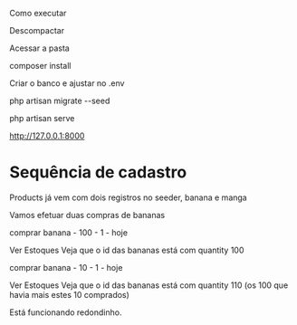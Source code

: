 Como executar

Descompactar

Acessar a pasta

composer install

Criar o banco e ajustar no .env

php artisan migrate --seed

php artisan serve

http://127.0.0.1:8000


# Sequência de cadastro

Products já vem com dois  registros no seeder, banana e manga

Vamos efetuar duas compras de bananas

comprar
	banana - 100 - 1 - hoje

Ver Estoques
	Veja que o id das bananas está com quantity 100
	
comprar	
	banana - 10 - 1 - hoje

Ver Estoques
	Veja que o id das bananas está com quantity 110 (os 100 que havia mais estes 10 comprados)
	
Está funcionando redondinho.	

